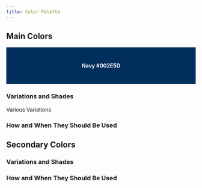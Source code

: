 ```yaml
---
title: Color Palette
---
```


## Main Colors
<div style="background-color:#002e5d; color: #fff; font-weight: bold; text-align:center; vertical-align: middle; padding:40px 0;">
 Navy #002E5D
</div>

### Variations and Shades

Various Variations

### How and When They Should Be Used

## Secondary Colors

### Variations and Shades

### How and When They Should Be Used
